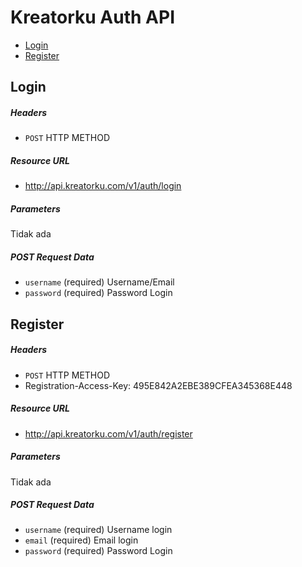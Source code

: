 # Kreatorku Auth API
- [Login](#login)
- [Register](#register)

## Login

##### Headers
- `POST` HTTP METHOD

##### Resource URL
- http://api.kreatorku.com/v1/auth/login

##### Parameters
Tidak ada

##### POST Request Data
- `username` (required) Username/Email
- `password` (required) Password Login

## Register

##### Headers
- `POST` HTTP METHOD
- Registration-Access-Key: 495E842A2EBE389CFEA345368E448

##### Resource URL
- http://api.kreatorku.com/v1/auth/register

##### Parameters
Tidak ada

##### POST Request Data
- `username` (required) Username login
- `email` (required) Email login
- `password` (required) Password Login

